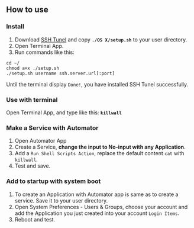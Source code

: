 ## How to use

### Install

1. Download [SSH Tunel](https://github.com/syi/ssh-tunel/zipball/master) and copy **`./OS X/setup.sh`** to your user directory.
2. Open Terminal App.
3. Run commands like this:

```
cd ~/
chmod a+x ./setup.sh
./setup.sh username ssh.server.url[:port]
```
Until the terminal display `Done!`, you have installed SSH Tunel successfully.

### Use with terminal

Open Terminal App, and type like this: **`killwall`**

### Make a Service with Automator

1. Open Automator App
2. Create a Service, **change the input to No-input with any Application**.
3. Add a `Run Shell Scripts Action`, replace the default content `cat` with `killwall`.
4. Test and save.

### Add to startup with system boot

1. To create an Application with Automator app is same as to create a service. Save it to your user directory.
2. Open System Preferences - Users & Groups, choose your account and add the Application you just created into your account `Login Items`.
3. Reboot and test.
